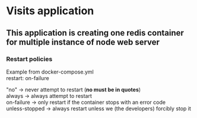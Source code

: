 # Visits application


## This application is creating one redis container for multiple instance of node web server

### Restart policies
Example from docker-compose.yml  
restart: on-failure

"no" -> never attempt to restart  (**no must be in quotes**)  
always -> always attempt to restart  
on-failure -> only restart if the container stops with an error code  
unless-stopped -> always restart unless we (the developers) forcibly stop it
